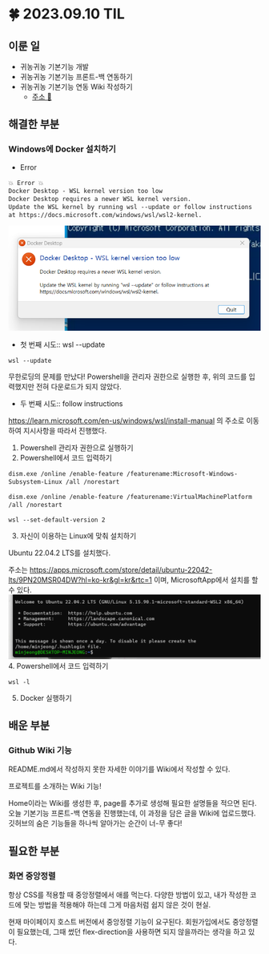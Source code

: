 # 🍀 2023.09.10 TIL
## 이룬 일
- 귀농귀농 기본기능 개발
- 귀농귀농 기본기능 프론트-백 연동하기
- 귀농귀농 기본기능 연동 Wiki 작성하기
    - [주소 🏡](https://github.com/GwinongGwinong/full-stack/wiki)
## 해결한 부분
### Windows에 Docker 설치하기
- Error
```
💥 Error 💥
Docker Desktop - WSL kernel version too low
Docker Desktop requires a newer WSL kernel version.
Update the WSL kernel by running wsl --update or follow instructions at https://docs.microsoft.com/windows/wsl/wsl2-kernel.
```
![Alt text](.\image\230911.png)

- 첫 번째 시도:: wsl --update
```
wsl --update
```
무한로딩의 문제를 만났다! Powershell을 관리자 권한으로 실행한 후, 위의 코드를 입력했지만 전혀 다운로드가 되지 않았다.
- 두 번째 시도:: follow instructions

https://learn.microsoft.com/en-us/windows/wsl/install-manual 의 주소로 이동하여 지시사항을 따라서 진행했다.

1. Powershell 관리자 권한으로 실행하기
2. Powershell에서 코드 입력하기
```
dism.exe /online /enable-feature /featurename:Microsoft-Windows-Subsystem-Linux /all /norestart
```
```
dism.exe /online /enable-feature /featurename:VirtualMachinePlatform /all /norestart
```
```
wsl --set-default-version 2
```
3. 자신이 이용하는 Linux에 맞춰 설치하기

Ubuntu 22.04.2 LTS를 설치했다.

주소는 https://apps.microsoft.com/store/detail/ubuntu-22042-lts/9PN20MSR04DW?hl=ko-kr&gl=kr&rtc=1 이며, MicrosoftApp에서 설치를 할 수 있다.
![Alt text](.\image\230911-2.png)
4. Powershell에서 코드 입력하기
```
wsl -l
```
5. Docker 실행하기

## 배운 부분
### Github Wiki 기능
README.md에서 작성하지 못한 자세한 이야기를 Wiki에서 작성할 수 있다. 

프로젝트를 소개하는 Wiki 기능!

Home이라는 Wiki를 생성한 후, page를 추가로 생성해 필요한 설명들을 적으면 된다. 오늘 기본기능 프론트-백 연동을 진행했는데, 이 과정을 담은 글을 Wiki에 업로드했다. 깃허브의 숨은 기능들을 하나씩 알아가는 순간이 너-무 좋다!
## 필요한 부분
### 화면 중앙정렬
항상 CSS를 적용할 때 중앙정렬에서 애를 먹는다. 다양한 방법이 있고, 내가 작성한 코드에 맞는 방법을 적용해야 하는데 그게 마음처럼 쉽지 않은 것이 현실.

현재 마이페이지 호스트 버전에서 중앙정렬 기능이 요구된다. 회원가입에서도 중앙정렬이 필요했는데, 그때 썼던 flex-direction을 사용하면 되지 않을까라는 생각을 하고 있다.